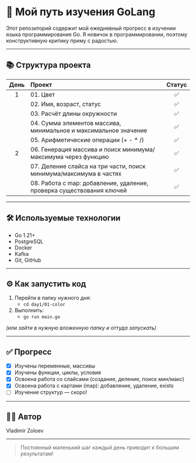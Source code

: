 
# 🚀 Мой путь изучения GoLang

Этот репозиторий содержит мой ежедневный прогресс в изучении языка программирования Go. Я новичок в программировании, поэтому конструктивную критику приму с радостью.

---

## 📚 Структура проекта

| День | Проект                                                                                  | Статус |
|:----:|:----------------------------------------------------------------------------------------|:------:|
|  1   | 01. Цвет                                                                                 | ✅     |
|      | 02. Имя, возраст, статус                                                                 | ✅     |
|      | 03. Расчёт длины окружности                                                              | ✅     |
|      | 04. Сумма элементов массива, минимальное и максимальное значение                         | ✅     |
|      | 05. Арифметические операции (+ - * /)                                                    | ✅     |
|  2   | 06. Генерация массива и поиск минимума/максимума через функцию                           | ✅     |
|      | 07. Деление слайса на три части, поиск минимума/максимума в частях                       | ✅     |
|      | 08. Работа с map: добавление, удаление, проверка существования ключей                    | ✅     |

---

## 🛠 Используемые технологии

- Go 1.21+
- PostgreSQL
- Docker
- Kafka
- Git, GitHub

---

## ⚙️ Как запустить код

1. Перейти в папку нужного дня:
   - `cd day1/01-color`
2. Выполнить:
   - `go run main.go`

*(или зайти в нужную вложенную папку и оттуда запускать)*

---

## ✅ Прогресс

- [x] Изучены переменные, массивы
- [x] Изучены функции, циклы, условия
- [x] Освоена работа со слайсами (создание, деление, поиск мин/макс)
- [x] Освоена работа с картами (map): добавление, удаление, exists
- [ ] Изучение структур — скоро!

---

## 👨‍💻 Автор

Vladimir Zoloev

---

> Постоянный маленький шаг каждый день приводит к большим результатам!
